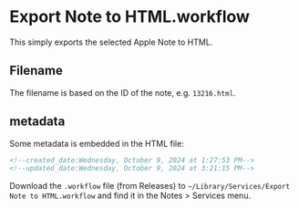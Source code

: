 # Export Note to HTML.workflow

This simply exports the selected Apple Note to HTML. 

## Filename

The filename is based on the ID of the note, e.g. `13216.html`.

## metadata

Some metadata is embedded in the HTML file:

```html
<!--created_date:Wednesday, October 9, 2024 at 1:27:53 PM-->
<!--updated_date:Wednesday, October 9, 2024 at 3:21:15 PM-->
```

Download the `.workflow` file (from Releases) to `~/Library/Services/Export Note to HTML.workflow` and find it in the Notes &gt; Services menu.
